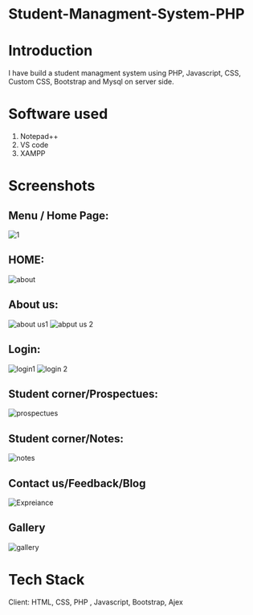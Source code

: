 # Student-Managment-System-PHP

# Introduction
I have build a student managment system using PHP, Javascript, CSS, Custom CSS, Bootstrap and Mysql on server side. 

# Software used
1. Notepad++
2. VS code
3. XAMPP

# Screenshots
## Menu / Home Page:
![1](https://github.com/DevilHand420/Student-Managment-System-PHP/assets/104151198/329b0c4d-c66e-4bcc-affa-7b1015c4ac35)

## HOME:
![about]()
## About us:
![about us1]()
![abput us 2]()
## Login:
![login1]()
![login 2]()
## Student corner/Prospectues:
![prospectues]()
## Student corner/Notes:
![notes]()
## Contact us/Feedback/Blog
![Expreiance]()
## Gallery
![gallery]()


# Tech Stack
Client: HTML, CSS, PHP , Javascript, Bootstrap, Ajex
